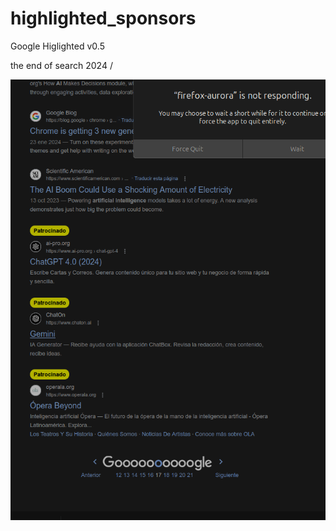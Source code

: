 # highlighted_sponsors
Google Higlighted v0.5

the end of search  2024 /


![Visualizacion ok](/bug_current_status.png)
